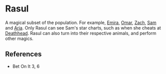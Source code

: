 # Rasul
A magical subset of the population. For example, [Emira](wiki/Person/Emira.md), [Omar](wiki/Omar), [Zach](wiki/Person/Zach.md), [Sam](wiki/Person/Sam.md) and [Aria](wiki/Person/Aria.md). Only Rasul can see Sam's star charts, such as when she cheats at [Deathhead](wiki/Culture/Deathhead.md). Rasul can also turn into their respective animals, and perform other magics.

## References
- Bet On It 3, 6
